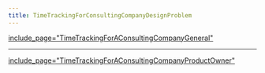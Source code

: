 ```yaml
---
title: TimeTrackingForConsultingCompanyDesignProblem
---
```

[include_page="TimeTrackingForAConsultingCompanyGeneral"]({{site.pagesurl}}/include_page="TimeTrackingForAConsultingCompanyGeneral")

----

[include_page="TimeTrackingForAConsultingCompanyProductOwner"]({{site.pagesurl}}/include_page="TimeTrackingForAConsultingCompanyProductOwner")
